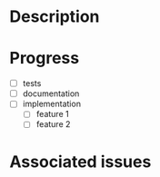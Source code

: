 # Description

# Progress

 - [ ] tests
 - [ ] documentation
 - [ ] implementation
   - [ ] feature 1
   - [ ] feature 2
   
# Associated issues
